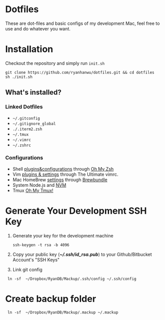 # Dotfiles

These are dot-files and basic configs of my development Mac, feel free to use and do whatever you want.


# Installation
Checkout the repository and simply run `init.sh`

```
git clone https://github.com/ryanhanwu/dotfiles.git && cd dotfiles
sh ./init.sh
```

## What's installed?
### Linked Dotfiles
* `~/.gitconfig`
* `~/.gitignore_global`
* `./.iterm2.zsh`
* `~/.tmux`
* `~/.vimrc`
* `~/.zshrc`

### Configurations

* Shell [plugins&configurations](https://github.com/ryanhanwu/dotfiles/blob/master/.zshrc) through [Oh My Zsh]()
* Vim [plugins & settings](https://github.com/amix/vimrc) through The Ultimate vimrc.
* Mac HomeBrew [settings](https://github.com/ryanhanwu/dotfiles/blob/master/Brewfile) through [Brewbundle](https://github.com/Homebrew/homebrew-bundle)
* System Node.js and [NVM](https://github.com/creationix/nvm)
* Tmux [Oh My Tmux!](https://github.com/gpakosz/.tmux.git)

# Generate Your Development SSH Key
1. Generate your key for the development machine

    ```
    ssh-keygen -t rsa -b 4096
    ```

1. Copy your public key (***~/.ssh/id_rsa.pub***) to your Github/Bitbucket Account's "SSH Keys"

1. Link git config
```
 ln -sf  ~/Dropbox/RyanDB/Mackup/.ssh/config ~/.ssh/config
```

# Create backup folder
```
 ln -sf  ~/Dropbox/RyanDB/Mackup/.mackup ~/.mackup
```
